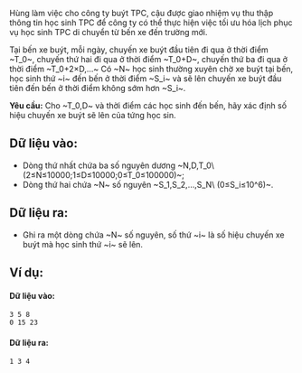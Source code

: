 Hùng làm việc cho công ty buýt TPC, cậu được giao nhiệm vụ thu thập thông tin học sinh TPC để công ty có thể thực hiện việc tối ưu hóa lịch phục vụ học sinh TPC di chuyển từ bến xe đến trường mới.

Tại bến xe buýt, mỗi ngày, chuyến xe buýt đầu tiên đi qua ở thời điểm ~T_0~, chuyến thứ hai đi qua ở thời điểm ~T_0+D~, chuyến thứ ba đi qua ở thời điểm ~T_0+2×D,…~ Có ~N~ học sinh thường xuyên chờ xe buýt tại bến, học sinh thứ ~i~ đến bến ở thời điểm ~S_i~ và sẽ lên chuyến xe buýt đầu tiên đến bến ở thời điểm không sớm hơn ~S_i~.

**Yêu cầu:** Cho ~T_0,D~ và thời điểm các học sinh đến bến, hãy xác định số hiệu chuyến xe buýt sẽ lên của tứng học sin.

## Dữ liệu vào:
- Dòng thứ nhất chứa ba số nguyên dương ~N,D,T_0\ (2≤N≤10000;1≤D≤10000;0≤T_0≤100000)~;
- Dòng thứ hai chứa ~N~ số nguyên ~S_1,S_2,…,S_N\ (0≤S_i≤10^6)~.

## Dữ liệu ra:
- Ghi ra một dòng chứa ~N~ số nguyên, số thứ ~i~ là số hiệu chuyến xe buýt mà học sinh thứ ~i~ sẽ lên.

## Ví dụ:
#### Dữ liệu vào:
```
3 5 8
0 15 23
```

#### Dữ liệu ra:
```
1 3 4
```